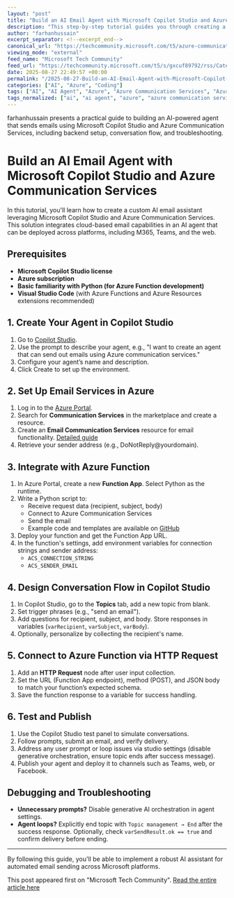 ```yaml
---
layout: "post"
title: "Build an AI Email Agent with Microsoft Copilot Studio and Azure Communication Services"
description: "This step-by-step tutorial guides you through creating a custom AI agent with Microsoft Copilot Studio, enabling it to send emails using Azure Communication Services. You'll set up backend services with Azure, develop an Azure Function in Python as an integration bridge, and design conversation flows within Copilot Studio. The walkthrough includes configuration, deployment, testing, multi-channel publishing, and practical troubleshooting tips for common issues such as agent loops and unnecessary prompts."
author: "farhanhussain"
excerpt_separator: <!--excerpt_end-->
canonical_url: "https://techcommunity.microsoft.com/t5/azure-communication-services/build-your-ai-email-agent-with-microsoft-copilot-studio/ba-p/4448724"
viewing_mode: "external"
feed_name: "Microsoft Tech Community"
feed_url: "https://techcommunity.microsoft.com/t5/s/gxcuf89792/rss/Category?category.id=Azure"
date: 2025-08-27 22:49:57 +00:00
permalink: "/2025-08-27-Build-an-AI-Email-Agent-with-Microsoft-Copilot-Studio-and-Azure-Communication-Services.html"
categories: ["AI", "Azure", "Coding"]
tags: ["AI", "AI Agent", "Azure", "Azure Communication Services", "Azure Functions", "Azure Portal", "Bot Development", "Coding", "Community", "Conversation Design", "Debugging", "Email Automation", "Function App", "HTTP API Integration", "M365 Integration", "Microsoft Copilot Studio", "Microsoft Teams", "Python", "VS Code"]
tags_normalized: ["ai", "ai agent", "azure", "azure communication services", "azure functions", "azure portal", "bot development", "coding", "community", "conversation design", "debugging", "email automation", "function app", "http api integration", "m365 integration", "microsoft copilot studio", "microsoft teams", "python", "vs code"]
---
```


farhanhussain presents a practical guide to building an AI-powered agent that sends emails using Microsoft Copilot Studio and Azure Communication Services, including backend setup, conversation flow, and troubleshooting.<!--excerpt_end-->

# Build an AI Email Agent with Microsoft Copilot Studio and Azure Communication Services

In this tutorial, you'll learn how to create a custom AI email assistant leveraging Microsoft Copilot Studio and Azure Communication Services. This solution integrates cloud-based email capabilities in an AI agent that can be deployed across platforms, including M365, Teams, and the web.

## Prerequisites

- **Microsoft Copilot Studio license**
- **Azure subscription**
- **Basic familiarity with Python (for Azure Function development)**
- **Visual Studio Code** (with Azure Functions and Azure Resources extensions recommended)

## 1. Create Your Agent in Copilot Studio

1. Go to [Copilot Studio](http://copilotstudio.microsoft.com).
2. Use the prompt to describe your agent, e.g., "I want to create an agent that can send out emails using Azure communication services."
3. Configure your agent’s name and description.
4. Click Create to set up the environment.

## 2. Set Up Email Services in Azure

1. Log in to the [Azure Portal](http://portal.azure.com/).
2. Search for **Communication Services** in the marketplace and create a resource.
3. Create an **Email Communication Services** resource for email functionality. [Detailed guide](https://learn.microsoft.com/en-us/azure/communication-services/quickstarts/create-communication-resource?tabs=unix&pivots=platform-azp)
4. Retrieve your sender address (e.g., DoNotReply@yourdomain).

## 3. Integrate with Azure Function

1. In Azure Portal, create a new **Function App**. Select Python as the runtime.
2. Write a Python script to:
    - Receive request data (recipient, subject, body)
    - Connect to Azure Communication Services
    - Send the email
    - Example code and templates are available on [GitHub](https://github.com/farhanhussainleo/ai-email-agent)
3. Deploy your function and get the Function App URL.
4. In the function's settings, add environment variables for connection strings and sender address:
    - `ACS_CONNECTION_STRING`
    - `ACS_SENDER_EMAIL`

## 4. Design Conversation Flow in Copilot Studio

1. In Copilot Studio, go to the **Topics** tab, add a new topic from blank.
2. Set trigger phrases (e.g., "send an email").
3. Add questions for recipient, subject, and body. Store responses in variables (`varRecipient`, `varSubject`, `varBody`).
4. Optionally, personalize by collecting the recipient's name.

## 5. Connect to Azure Function via HTTP Request

1. Add an **HTTP Request** node after user input collection.
2. Set the URL (Function App endpoint), method (POST), and JSON body to match your function’s expected schema.
3. Save the function response to a variable for success handling.

## 6. Test and Publish

1. Use the Copilot Studio test panel to simulate conversations.
2. Follow prompts, submit an email, and verify delivery.
3. Address any user prompt or loop issues via studio settings (disable generative orchestration, ensure topic ends after success message).
4. Publish your agent and deploy it to channels such as Teams, web, or Facebook.

## Debugging and Troubleshooting

- **Unnecessary prompts?** Disable generative AI orchestration in agent settings.
- **Agent loops?** Explicitly end topic with `Topic management → End` after the success response. Optionally, check `varSendResult.ok == true` and confirm delivery before ending.

---

By following this guide, you'll be able to implement a robust AI assistant for automated email sending across Microsoft platforms.

This post appeared first on "Microsoft Tech Community". [Read the entire article here](https://techcommunity.microsoft.com/t5/azure-communication-services/build-your-ai-email-agent-with-microsoft-copilot-studio/ba-p/4448724)

